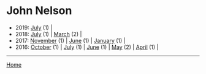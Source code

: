 # John Nelson

  * 2019: 
      [July](./john-nelson-2019-07.md) (1) | 
  * 2018: 
      [July](./john-nelson-2018-07.md) (1) | 
      [March](./john-nelson-2018-03.md) (2) | 
  * 2017: 
      [November](./john-nelson-2017-11.md) (1) | 
      [June](./john-nelson-2017-06.md) (1) | 
      [January](./john-nelson-2017-01.md) (1) | 
  * 2016: 
      [October](./john-nelson-2016-10.md) (1) | 
      [July](./john-nelson-2016-07.md) (1) | 
      [June](./john-nelson-2016-06.md) (1) | 
      [May](./john-nelson-2016-05.md) (2) | 
      [April](./john-nelson-2016-04.md) (1) | 

----

[Home](../)
